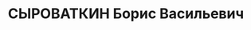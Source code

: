 ---
title: СЫРОВАТКИН Борис Васильевич
description: "Дир. Машиностроительного з-да Азнефти им. Буденного (пос. Сабунчи).\
  \ Прож.: Аз.ССР, г.Баку.\n Арестован в 1936. Подвергся пыткам на следствии. На суде\
  \ отказался от показаний, заявив, что оговорил себя и других.\n Обвинение: один\
  \ из руководителй троцкистской, террор. и диверсионно-вредительской организации\
  \ на з-де им.Буденного в г.Баку (Левагин и др.).\n Приговор: ВК ВС СССР, 10.10.1937\
  \ - ВМН.\n Расстрелян 11.10.1937\n Реабилитирован ВКВС СССР 12(23).11.1955 за отсутствием\
  \ состава преступления (упомянут в приговоре по делу М.Д.Багирова и др.).\n Источники:\
  \ Сталинский список от 03.10.1937 (Аз.ССР, Кат.1)| Определение ВКВС СССР, 23.11.1955|\
  \ Определение ВКВС СССР, 26.11.1955, 04.02.1956, 26.04.1956 (упоминание). Смирнов\
  \ Н. Рапава, Багиров и другие. Антисталинские процессы 1950-х гг."
---